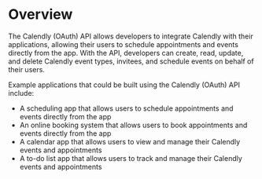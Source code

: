 # Overview

The Calendly (OAuth) API allows developers to integrate Calendly with their
applications, allowing their users to schedule appointments and events directly
from the app. With the API, developers can create, read, update, and delete
Calendly event types, invitees, and schedule events on behalf of their users.

Example applications that could be built using the Calendly (OAuth) API
include:

- A scheduling app that allows users to schedule appointments and events
  directly from the app
- An online booking system that allows users to book appointments and events
  directly from the app
- A calendar app that allows users to view and manage their Calendly events and
  appointments
- A to-do list app that allows users to track and manage their Calendly events and appointments  
